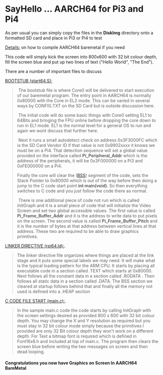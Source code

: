 
# SayHello ... AARCH64 for Pi3 and Pi4
As per usual you can simply copy the files in the **DiskImg** directory onto a formatted SD card and place in Pi3 or Pi4 to test

[Details:](https://github.com/LdB-ECM/Docs_and_Images/blob/master/Documentation/COMPILING%20AARCH64%20CODE.md)  on how to compile AARCH64 baremetal if you need
>
>
This code will simply kick the screen into 800x600 with 32 bit colour depth, fill the screen blue and put up two lines of text ("Hello World", "The End").
>
There are a number of important files to discuss
>
[BOOTSTUB (start64.S):](start64.S)
>
>​	The bootstub file is where Core0 will be delivered to start execution of our baremetal program. The entry point in AARCH64 is normally 0x80000 with the Core in EL2 mode. This can be varied in several ways by CONFIG.TXT on the SD Card but is outside discussion here.
>
>
>
>​	The initial code will do some basic things with Core0 setting EL1 to 64Bits and bringing the FPU online before dropping the core down to run in EL1 mode. EL1 is the normal level for a general OS to run and again we wont discuss that further here. 
>
>
>
>​	Next it runs a small autodetect check on address 0x3F3000FC which is the SD Card Vendor ID if that value is not 0x9902xxxx it knows we must be on a Pi4. That detection sequence will set a global value provided on the interface called **Pi_Peripheral_Addr** which is the address of the peripherals, it will be 0x3F000000 on a Pi3 and 0xFE000000 on a Pi4.
>
> 
>
> 	Finally the core will clear the ([BSS](https://en.wikipedia.org/wiki/.bss)) segment of the code, sets the Stack Pointer to 0x80000 which is out of the way before then doing a jump to the C code start point **int main(void)**. So then everything switches to C code and you just follow the code there as normal. 
>
>
>
>​	There is one additional piece of code not run which is called InitGraph and it is a small piece of code that will initialize the Video Screen and set two global accessible values.  The first value is called **Pi_Frame_Buffer_Addr** and it is the address to write data to put pixels on the screen. The second value is called  **Pi_Frame_Buffer_Pitch**  and it is the number of bytes at that address between vertical lines at that address. These two are required to be able to draw graphics primitives.
>
>

[LINKER DIRECTIVE (rpi64.ld):](rpi64.ld).
>
>   The linker directive file organizes where things are placed at the link stage and it puts some special labels we may need. It will make what is the typical loading pattern for the ARM CPU. It starts by placing all executable code in a section called .TEXT which starts at 0x80000. Next follows all the constant data in a section called .RODATA . Then follows all static data in a section called .DATA. The BSS section we cleared at startup follows behind that and finally all the memory not used is defined into a .HEAP section



[C CODE FILE START (main.c):](main.c).
>
>   In the sample main.c code the code starts by calling InitGraph with the screen settings desired as provided 800 x 600 with 32 bit colour depth. You may change the X and Y resolution as required but you must stay in 32 bit colour mode simply because the primitives I provided are only 32 Bit colour depth they won't work on a different depth.  For Text a bitmap font is required which is defined in Font16x8.h and included at top of main.c. The program then clears the screen blue  before writing the two messages on screen and then dead looping.
>
>

#### **Congratulations you now have Graphics on Screen In AARCH64 BareMetal**
